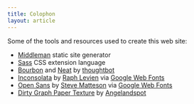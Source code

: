 ```yaml
---
title: Colophon
layout: article
---
```


Some of the tools and resources used to create this web site:

* [Middleman](https://middlemanapp.com/) static site generator
* [Sass](http://sass-lang.com/) CSS extension language
* [Bourbon](http://bourbon.io/) and [Neat](http://neat.bourbon.io/)
  by [thoughtbot](https://thoughtbot.com/)
* [Inconsolata](http://levien.com/type/myfonts/inconsolata.html)
  by [Raph Levien](http://levien.com/)
  via [Google Web Fonts](http://www.google.com/webfonts/specimen/Inconsolata)
* [Open Sans](http://opensans.com/)
  by [Steve
Matteson](http://www.monotypeimaging.com/ProductsServices/TypeDesignerShowcase/SteveMatteson/)
  via [Google Web Fonts](http://www.google.com/fonts/specimen/Open+Sans)
* [Dirty Graph Paper Texture](http://angelandspot.deviantart.com/art/Dirty-Graph-Paper-Texture-139706381?offset=0)
  by [Angelandspot](http://angelandspot.deviantart.com/)

